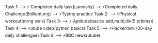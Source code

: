Task 1:
--> ⚡ Completed daily task(Lumosity) 
--> ⚡Completed daily Challenge(Brilliant.org)
--> ⚡Typing practice
Task 2:
--> ⚡Physical workout(mrng walk)
Task 3:
--> ⚡ Aptitude(basics add,multi,div(5 prblms))
Task 4:
--> ⚡utube video(pytnon basics)
Task 5:
--> ⚡Hackerrank (30-day daily challengae)
Task 6:
--> ⚡BBC news(utube)